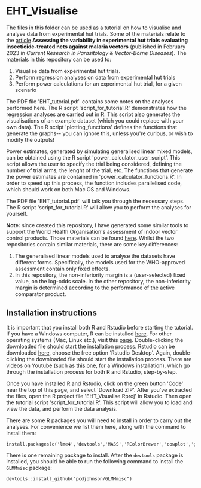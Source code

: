 # EHT_Visualise

The files in this folder can be used as a tutorial on how to visualise and analyse data from experimental hut trials. Some of the materials relate to the [article](https://doi.org/10.1016/j.crpvbd.2023.100115) **Assessing the variability in experimental hut trials evaluating insecticide-treated nets against malaria vectors** (published in February 2023 in *Current Research in Parasitology & Vector-Borne Diseases*). The materials in this repository can be used to:

1.  Visualise data from experimental hut trials.
2.  Perform regression analyses on data from experimental hut trials
3.  Perform power calculations for an experimental hut trial, for a given scenario

The PDF file 'EHT_tutorial.pdf' contains some notes on the analyses performed here. The R script 'script_for_tutorial.R' demonstrates how the regression analyses are carried out in R. This script also generates the visualisations of an example dataset (which you could replace with your own data). The R script 'plotting_functions' defines the functions that generate the graphs-- you can ignore this, unless you're curious, or wish to modify the outputs!

Power estimates, generated by simulating generalised linear mixed models, can be obtained using the R script 'power_calculator_user_script'. This script allows the user to specify the trial being considered, defining the number of trial arms, the lenght of the trial, etc. The functions that generate the power estimates are contained in 'power_calculator_functions.R'. In order to speed up this process, the function includes parallelised code, which should work on both Mac OS and Windows.

The PDF file 'EHT_tutorial.pdf' will talk you through the necessary steps. The R script 'script_for_tutorial.R' will allow you to perform the analyses for yourself.

**Note:** since created this repository, I have generated some similar tools to support the World Health Organisation's assessment of indoor vector control products. Those materials can be found [here](https://github.com/JDChallenger/WHO_NI_Tutorial/). Whilst the two repositories contain similar materials, there are some key differences: 

1. The generalised linear models used to analyse the datasets have different forms. Specifically, the models used for the WHO-approved assessment contain only fixed effects.
2. In this repository, the non-inferiority margin is a (user-selected) fixed value, on the log-odds scale. In the other repository, the non-inferiority margin is determined according to the performance of the active comparator product. 

## Installation instructions

It is important that you install both R and Rstudio before starting the tutorial. If you have a Windows computer, R can be installed [here](https://cran.r-project.org/bin/windows/base/). For other operating systems (Mac, Linux etc.), visit this [page](https://cran.r-project.org). Double-clicking the downloaded file should start the installation process. Rstudio can be downloaded [here](https://www.rstudio.com/products/rstudio/download/), choose the free option 'Rstudio Desktop'. Again, double-clicking the downloaded file should start the installation process. There are videos on Youtube (such as [this one](https://www.youtube.com/watch?v=NZxSA80lF1I), for a Windows installation), which go through the installation process for both R and Rstudio, step-by-step.

Once you have installed R and Rstudio, click on the green button 'Code' near the top of this page, and select 'Download ZIP'. After you've extracted the files, open the R project file 'EHT_Visualise.Rproj' in Rstudio. Then open the tutorial script 'script_for_tutorial.R'. This script will allow you to load and view the data, and perform the data analysis.

There are some R packages you will need to install in order to carry out the analyses. For convenience we list them here, along with the command to install them:

    install.packages(c('lme4','devtools','MASS','RColorBrewer','cowplot','ggplot2','dplyr','reshape2','parallel'))

There is one remaining package to install. After the `devtools` package is installed, you should be able to run the following command to install the `GLMMmisc` package:

    devtools::install_github("pcdjohnson/GLMMmisc")
